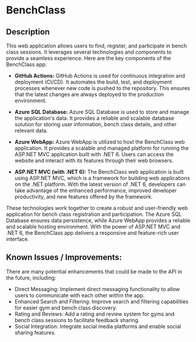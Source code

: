# BenchClass

## **Description**

This web application allows users to find, register, and participate in bench class sessions. It leverages several technologies and components to provide a seamless experience. Here are the key components of the BenchClass app:

* **GitHub Actions:** GitHub Actions is used for continuous integration and deployment (CI/CD). It automates the build, test, and deployment processes whenever new code is pushed to the repository. This ensures that the latest changes are always deployed to the production environment.

* **Azure SQL Database:** Azure SQL Database is used to store and manage the application's data. It provides a reliable and scalable database solution for storing user information, bench class details, and other relevant data.

* **Azure WebApp:** Azure WebApp is utilized to host the BenchClass web application. It provides a scalable and managed platform for running the ASP.NET MVC application built with .NET 6. Users can access the website and interact with its features through their web browsers.

* **ASP.NET MVC (with .NET 6):** The BenchClass web application is built using ASP.NET MVC, which is a framework for building web applications on the .NET platform. With the latest version of .NET 6, developers can take advantage of the enhanced performance, improved developer productivity, and new features offered by the framework.

These technologies work together to create a robust and user-friendly web application for bench class registration and participation. The Azure SQL Database ensures data persistence, while Azure WebApp provides a reliable and scalable hosting environment. With the power of ASP.NET MVC and .NET 6, the BenchClass app delivers a responsive and feature-rich user interface.

## **Known Issues / Improvements**:

There are many potential enhancements that could be made to the API in the future, including:

* Direct Messaging: Implement direct messaging functionality to allow users to communicate with each other within the app.
* Enhanced Search and Filtering: Improve search and filtering capabilities for easier gym and bench class discovery.
* Rating and Reviews: Add a rating and review system for gyms and bench class sessions to facilitate feedback sharing.
* Social Integration: Integrate social media platforms and enable social sharing features.
